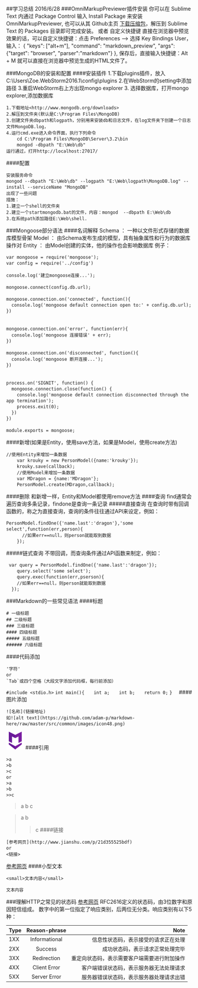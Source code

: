 ##学习总结
2016/6/28
###OmniMarkupPreviewer插件安装
你可以在 Sublime Text 内通过 Package Control 输入 Install Package 来安装 OmniMarkupPreviewer, 也可以从其 Github主页 [下载压缩包](http://theo.im/OmniMarkupPreviewer/)，解压到 Sublime Text 的 Packages 目录即可完成安装。
或者
自定义快捷键
直接在浏览器中预览效果的话，可以自定义快捷键：点击 Preferences --> 选择 Key Bindings User，输入：
{ "keys": ["alt+m"], "command": "markdown_preview", "args": {"target": "browser", "parser":"markdown"} },
保存后，直接输入快捷键：Alt + M 就可以直接在浏览器中预览生成的HTML文件了。

###MongoDB的安装和配置
####安装插件
1.下载plugins插件，放入C:\Users\Zoe\.WebStorm2016.1\config\plugins
2.在WebStorm的setting中添加路径
3.重启WebStorm右上方出现mongo explorer
3. 选择数据库，打开mongo explorer,添加数据库
```
1.下载地址<http://www.mongodb.org/downloads>
2.解压到文件夹(默认是C:\Program Files\MongoDB)
3.创建文件夹dbpath和logpath，分别用来安装db和日志文件，在log文件夹下创建一个日志文件MongoDB.log，
4.运行cmd.exe进入命令界面，执行下列命令
	cd C:\Program Files\MongoDB\Server\3.2\bin
	mongod -dbpath "E:\Web\db"
运行通过，打开http://localhost:27017/

```
####配置
```
安装服务命令
mongod --dbpath "E:\Web\db" --logpath "E:\Web\logpath\MongoDB.log" --install --serviceName "MongoDB"
出现了一些问题
措施：
1.建立一个shell的文件夹
2.建立一个startmongodb.bat的文件，内容：mongod  --dbpath E:\Web\db
3.在系统path添加路径E:\Web\shell.
```
###Mongoose部分语法
####名词解释
Schema  ：  一种以文件形式存储的数据库模型骨架
Model   ：  由Schema发布生成的模型，具有抽象属性和行为的数据库操作对
Entity  ：  由Model创建的实体，他的操作也会影响数据库
例子：
```
var mongoose = require('mongoose');
var config = require('../config')

console.log('建立mongoose连接...');

mongoose.connect(config.db.url);

mongoose.connection.on('connected', function(){
  console.log('mongoose default connection open to:' + config.db.url);
})


mongoose.connection.on('error', function(err){
  console.log('mongoose 连接错误' + err);
})

mongoose.connection.on('disconnected', function(){
  console.log('mongoose 断开连接...');
})


process.on('SIGNIT', function() {
  mongoose.connection.close(function() {
    console.log('mongoose default connection disconnected through the app termination');
    process.exit(0);
  })
})

module.exports = mongoose;
```
####新增(如果是Entity，使用save方法，如果是Model，使用create方法)
```
//使用Entity来增加一条数据
    var krouky = new PersonModel({name:'krouky'});
    krouky.save(callback);
    //使用Model来增加一条数据
    var MDragon = {name:'MDragon'};
    PersonModel.create(MDragon,callback);
```
####删除
和新增一样，Entity和Model都使用remove方法
####查询
find通常会遍历查询多条记录，findone是查询一条记录
#####直接查询
在查询时带有回调函数的，称之为直接查询，查询的条件往往通过API来设定，例如：
```
PersonModel.findOne({'name.last':'dragon'},'some select',function(err,person){
      //如果err==null，则person就能取到数据
    });
```
#####链式查询
不带回调，而查询条件通过API函数来制定，例如：
```
 var query = PersonModel.findOne({'name.last':'dragon'});
    query.select('some select');
    query.exec(function(err,pserson){
    //如果err==null，则person就能取到数据
  });
```

###Markdown的一些常见语法
####标题
```
# 一级标题
## 二级标题
### 三级标题
#### 四级标题
##### 五级标题
###### 六级标题
```
####代码添加
```
'字符'
or
`Tab`或四个空格（大段文字添加代码框，每行前添加）
```
`#include <stdio.h>`
`int main(){`
`	int a;`
`	int b;`
`	return 0;`
`}	`
####图片添加
```
![名称](链接地址)
如![alt text](https://github.com/adam-p/markdown-here/raw/master/src/common/images/icon48.png)
```
![alt text](https://github.com/adam-p/markdown-here/raw/master/src/common/images/icon48.png)
####引用
```
>a
>b
>c
or
>a
>b
>>c
```
>a
>b
>c

>a
>b
>>c
####链接
```
[参考网页](http://www.jianshu.com/p/21d355525bdf)
or
<链接>
```
[参考网页](http://www.jianshu.com/p/21d355525bdf)
####小型文本
```
<small>文本内容</small>
```
<small>文本内容</small>



###理解HTTP之常见的状态码
[参考网页](https://segmentfault.com/a/1190000005338367?hmsr=toutiao.io&utm_medium=toutiao.io&utm_source=toutiao.io)
RFC2616定义的状态码，由3位数字和原因短信组成。
数字中的第一位指定了响应类别，后两位无分类。响应类别有以下5种：

| Type  |Reason-phrase|	Note                                          |
| ------|:-----------:| ---------------------------------------------:|
| 1XX	|Informational|	信息性状态码，表示接受的请求正在处理          |
|2XX	|Success	  |成功状态码，表示请求正常处理完毕               |
|3XX	|Redirection  |	重定向状态码，表示需要客户端需要进行附加操作  |
|4XX	|Client Error |	客户端错误状态码，表示服务器无法处理请求      |
|5XX	|Server Error |	服务器错误状态码，表示服务器处理请求出错      |



